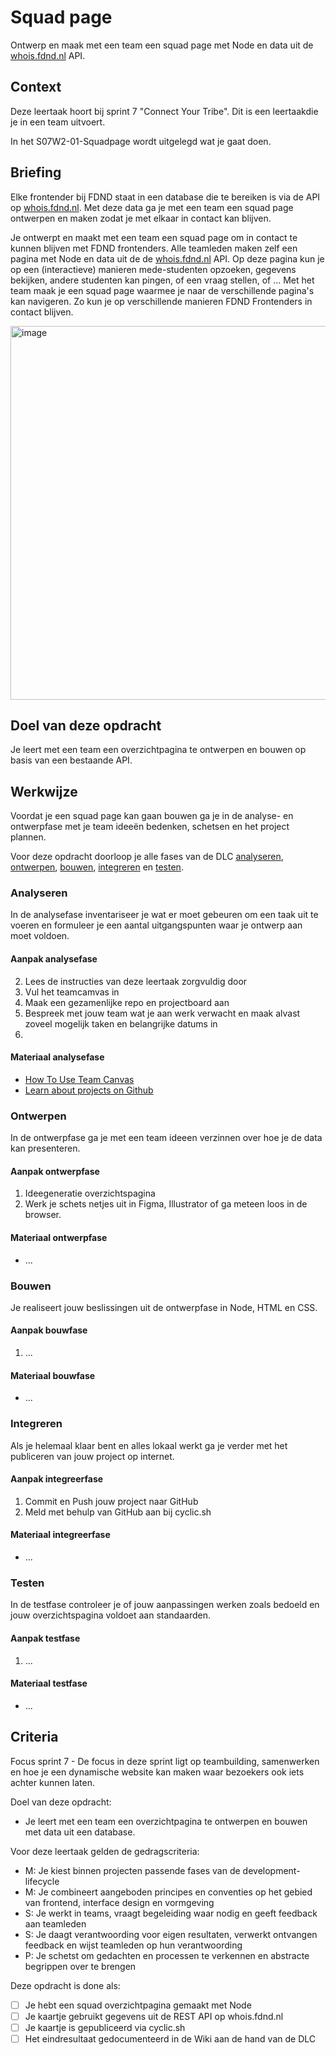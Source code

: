 
# Squad page
Ontwerp en maak met een team een squad page met Node en data uit de [whois.fdnd.nl](https://whois.fdnd.nl) API.

## Context
Deze leertaak hoort bij sprint 7 "Connect Your Tribe". Dit is een leertaakdie je in een team uitvoert.

In het S07W2-01-Squadpage wordt uitgelegd wat je gaat doen.


## Briefing
Elke frontender bij FDND staat in een database die te bereiken is via de API op [whois.fdnd.nl](https://whois.fdnd.nl). Met deze data ga je met een team een squad page ontwerpen en maken zodat je met elkaar in contact kan blijven.

Je ontwerpt en maakt met een team een squad page om in contact te kunnen blijven met FDND frontenders. 
Alle teamleden maken zelf een pagina met Node en data uit de de [whois.fdnd.nl](https://whois.fdnd.nl) API. Op deze pagina kun je op een (interactieve) manieren mede-studenten opzoeken, gegevens bekijken, andere studenten kan pingen, of een vraag stellen, of ...
Met het team maak je een squad page waarmee je naar de verschillende pagina's kan navigeren. Zo kun je op verschillende manieren FDND Frontenders in contact blijven. 

<img width="598" alt="image" src="https://user-images.githubusercontent.com/1391509/217925272-d3ef936e-6bad-44dc-8a85-dc22d967ac18.png">


## Doel van deze opdracht
Je leert met een team een overzichtpagina te ontwerpen en bouwen op basis van een bestaande API.


## Werkwijze
Voordat je een squad page kan gaan bouwen ga je in de analyse- en ontwerpfase met je team ideeën bedenken, schetsen en het project plannen. 

Voor deze opdracht doorloop je alle fases van de DLC [analyseren](#analyseren), [ontwerpen](#ontwerpen), [bouwen](#bouwen), [integreren](#integreren) en [testen](#testen).


### Analyseren
In de analysefase inventariseer je wat er moet gebeuren om een taak uit te voeren en formuleer je een aantal uitgangspunten waar je ontwerp aan moet voldoen. 


#### Aanpak analysefase

2. Lees de instructies van deze leertaak zorgvuldig door
3. Vul het teamcamvas in
4. Maak een gezamenlijke repo en projectboard aan
5. Bespreek met jouw team wat je aan werk verwacht en maak alvast zoveel mogelijk taken en belangrijke datums in
6. 


#### Materiaal analysefase

- [How To Use Team Canvas](https://theteamcanvas.com/use/)
- [Learn about projects on Github](https://docs.github.com/en/issues/planning-and-tracking-with-projects/learning-about-projects/about-projects)


### Ontwerpen
In de ontwerpfase ga je met een team ideeen verzinnen over hoe je de data kan presenteren.


#### Aanpak ontwerpfase

1. Ideegeneratie overzichtspagina
2. Werk je schets netjes uit in Figma, Illustrator of ga meteen loos in de browser.


#### Materiaal ontwerpfase

- ...




### Bouwen
Je realiseert jouw beslissingen uit de ontwerpfase in Node, HTML en CSS.

#### Aanpak bouwfase

1. ...

#### Materiaal bouwfase

- ...




### Integreren
Als je helemaal klaar bent en alles lokaal werkt ga je verder met het publiceren van jouw project op internet. 

#### Aanpak integreerfase

1. Commit en Push jouw project naar GitHub
2. Meld met behulp van GitHub aan bij cyclic.sh

#### Materiaal integreerfase

- ...




### Testen
In de testfase controleer je of jouw aanpassingen werken zoals bedoeld en jouw overzichtspagina voldoet aan standaarden.

#### Aanpak testfase

1. ...

#### Materiaal testfase

- ...





## Criteria

Focus sprint 7 - De focus in deze sprint ligt op teambuilding, samenwerken en hoe je een dynamische website kan maken waar bezoekers ook iets achter kunnen laten.

Doel van deze opdracht:
* Je leert met een team een overzichtpagina te ontwerpen en bouwen met data uit een database.

Voor deze leertaak gelden de gedragscriteria: 
* M: Je kiest binnen projecten passende fases van de development-lifecycle
* M: Je combineert aangeboden principes en conventies op het gebied van frontend, interface design en vormgeving
* S: Je werkt in teams, vraagt begeleiding waar nodig en geeft feedback aan teamleden
* S: Je daagt verantwoording voor eigen resultaten, verwerkt ontvangen feedback en wijst teamleden op hun verantwoording
* P: Je schetst om gedachten en processen te verkennen en abstracte begrippen over te brengen

Deze opdracht is done als:
- [ ] Je hebt een squad overzichtpagina gemaakt met Node
- [ ] Je kaartje gebruikt gegevens uit de REST API op whois.fdnd.nl
- [ ] Je kaartje is gepubliceerd via cyclic.sh
- [ ] Het eindresultaat gedocumenteerd in de Wiki aan de hand van de DLC
